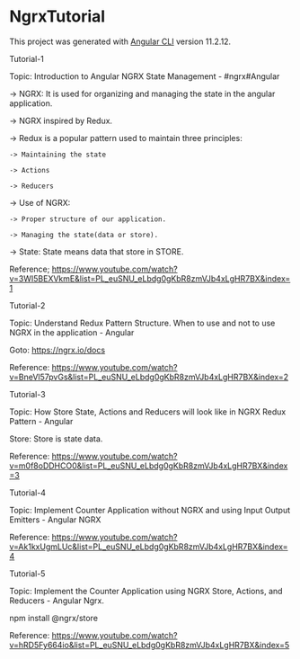 # NgrxTutorial

This project was generated with [Angular CLI](https://github.com/angular/angular-cli) version 11.2.12.

Tutorial-1

Topic: Introduction to Angular NGRX State Management - #ngrx​ #Angular

-> NGRX: It is used for organizing and managing the state in the angular application.

-> NGRX inspired by Redux.

-> Redux is a popular pattern used to maintain three principles:

    -> Maintaining the state

    -> Actions

    -> Reducers

-> Use of NGRX:

    -> Proper structure of our application.

    -> Managing the state(data or store).

-> State: State means data that store in STORE.

Reference; https://www.youtube.com/watch?v=3WI5BEXVkmE&list=PL_euSNU_eLbdg0gKbR8zmVJb4xLgHR7BX&index=1

Tutorial-2

Topic: Understand Redux Pattern Structure. When to use and not to use NGRX in the application - Angular

Goto: https://ngrx.io/docs

Reference: https://www.youtube.com/watch?v=BneVl57pvGs&list=PL_euSNU_eLbdg0gKbR8zmVJb4xLgHR7BX&index=2

Tutorial-3

Topic: How Store State, Actions and Reducers will look like in NGRX Redux Pattern - Angular

Store: Store is state data.

Reference: https://www.youtube.com/watch?v=m0f8oDDHCO0&list=PL_euSNU_eLbdg0gKbR8zmVJb4xLgHR7BX&index=3

Tutorial-4

Topic: Implement Counter Application without NGRX and using Input Output Emitters - Angular NGRX

Reference: https://www.youtube.com/watch?v=Ak1kxUgmLUc&list=PL_euSNU_eLbdg0gKbR8zmVJb4xLgHR7BX&index=4

Tutorial-5

Topic: Implement the Counter Application using NGRX Store, Actions, and Reducers - Angular Ngrx.

npm install @ngrx/store

Reference: https://www.youtube.com/watch?v=hRD5Fy664io&list=PL_euSNU_eLbdg0gKbR8zmVJb4xLgHR7BX&index=5